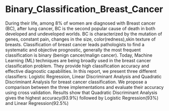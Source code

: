 # Binary_Classification_Breast_Cancer
During their life, among 8% of women are diagnosed with Breast cancer (BC), after lung cancer, BC is the second popular cause of death
in both developed and undeveloped worlds. BC is characterized by the mutation of genes, constant pain, changes in the size, color(redness),skin texture of breasts. 
Classification of breast cancer leads pathologists to find a systematic and objective prognostic, generally the most frequent classification is binary (benign cancer/malign cancer). Today, Machine Learning
(ML) techniques are being broadly used in the breast cancer classification problem. They provide high classification accuracy and effective diagnostic capabilities. In this report, we present
three different classifiers: Logistic Regression, Linear Discriminant Analysis and Quadratic Discriminant Analysis for breast cancer classification. 
We propose a comparison between the three implementations and evaluate their accuracy using cross validation. 
Results show that Quadratic Discriminant Analysis gives the highest accuracy(93.9%) followed by Logistic Regression(93%) and Linear Regression(92.5%)
